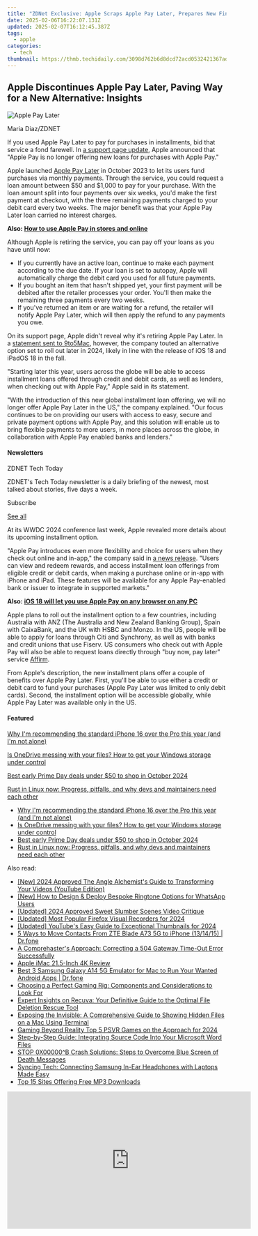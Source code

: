```yaml
---
title: "ZDNet Exclusive: Apple Scraps Apple Pay Later, Prepares New Financial Service in Progress"
date: 2025-02-06T16:22:07.131Z
updated: 2025-02-07T16:12:45.387Z
tags:
  - apple
categories:
  - tech
thumbnail: https://thmb.techidaily.com/3098d762b6d8dcd72acd0532421367ade2e95fba7b5406862c612e4d87ad3713.png
---
```


## Apple Discontinues Apple Pay Later, Paving Way for a New Alternative: Insights

![Apple Pay Later](https://www.zdnet.com/a/img/resize/9aa883163544c5ec248da84be2c3328ed5e71586/2024/02/28/4eb38efd-18e1-4b8f-8ff6-a92d8f149eef/apple-pay-later.jpg?auto=webp&width=1280)

Maria Diaz/ZDNET

If you used Apple Pay Later to pay for purchases in installments, bid that service a fond farewell. In [a support page update](https://support.apple.com/en-us/120431), Apple announced that "Apple Pay is no longer offering new loans for purchases with Apple Pay."

Apple launched [Apple Pay Later](https://www.zdnet.com/article/apple-buy-now-pay-later-service-is-rolling-out-to-select-users-right-now/) in October 2023 to let its users fund purchases via monthly payments. Through the service, you could request a loan amount between $50 and $1,000 to pay for your purchase. With the loan amount split into four payments over six weeks, you'd make the first payment at checkout, with the three remaining payments charged to your debit card every two weeks. The major benefit was that your Apple Pay Later loan carried no interest charges.

**Also: [How to use Apple Pay in stores and online](https://www.zdnet.com/article/how-to-use-apple-pay-in-stores-and-online/)**

Although Apple is retiring the service, you can pay off your loans as you have until now:

* If you currently have an active loan, continue to make each payment according to the due date. If your loan is set to autopay, Apple will automatically charge the debit card you used for all future payments.
* If you bought an item that hasn't shipped yet, your first payment will be debited after the retailer processes your order. You'll then make the remaining three payments every two weeks.
* If you've returned an item or are waiting for a refund, the retailer will notify Apple Pay Later, which will then apply the refund to any payments you owe.

On its support page, Apple didn't reveal why it's retiring Apple Pay Later. In a [statement sent to 9to5Mac](https://9to5mac.com/2024/06/17/apple-pay-later-united-states-ending/), however, the company touted an alternative option set to roll out later in 2024, likely in line with the release of iOS 18 and iPadOS 18 in the fall. 

"Starting later this year, users across the globe will be able to access installment loans offered through credit and debit cards, as well as lenders, when checking out with Apple Pay," Apple said in its statement.

"With the introduction of this new global installment loan offering, we will no longer offer Apple Pay Later in the US," the company explained. "Our focus continues to be on providing our users with access to easy, secure and private payment options with Apple Pay, and this solution will enable us to bring flexible payments to more users, in more places across the globe, in collaboration with Apple Pay enabled banks and lenders."

#### Newsletters

ZDNET Tech Today

ZDNET's Tech Today newsletter is a daily briefing of the newest, most talked about stories, five days a week.

 Subscribe

[See all](https://www.zdnet.com/newsletters/)

At its WWDC 2024 conference last week, Apple revealed more details about its upcoming installment option.

"Apple Pay introduces even more flexibility and choice for users when they check out online and in-app," the company said in [a news release](https://www.apple.com/newsroom/2024/06/new-features-come-to-apple-services-this-fall/). "Users can view and redeem rewards, and access installment loan offerings from eligible credit or debit cards, when making a purchase online or in-app with iPhone and iPad. These features will be available for any Apple Pay-enabled bank or issuer to integrate in supported markets."

**Also: [iOS 18 will let you use Apple Pay on any browser on any PC](https://www.zdnet.com/article/ios-18-will-let-you-use-apple-pay-on-any-browser-on-any-pc/)**

Apple plans to roll out the installment option to a few countries, including Australia with ANZ (The Australia and New Zealand Banking Group), Spain with CaixaBank, and the UK with HSBC and Monzo. In the US, people will be able to apply for loans through Citi and Synchrony, as well as with banks and credit unions that use Fiserv. US consumers who check out with Apple Pay will also be able to request loans directly through "buy now, pay later" service [Affirm](https://www.affirm.com/shopping/stores/apple). 

From Apple's description, the new installment plans offer a couple of benefits over Apple Pay Later. First, you'll be able to use either a credit or debit card to fund your purchases (Apple Pay Later was limited to only debit cards). Second, the installment option will be accessible globally, while Apple Pay Later was available only in the US.

#### Featured

[Why I'm recommending the standard iPhone 16 over the Pro this year (and I'm not alone)](https://www.zdnet.com/article/why-im-recommending-the-standard-iphone-16-over-the-pro-this-year-and-im-not-alone/ "Why I'm recommending the standard iPhone 16 over the Pro this year (and I'm not alone)")

[Is OneDrive messing with your files? How to get your Windows storage under control](https://www.zdnet.com/article/is-onedrive-messing-with-your-files-how-to-get-your-windows-storage-under-control/ "Is OneDrive messing with your files? How to get your Windows storage under control")

[Best early Prime Day deals under $50 to shop in October 2024](https://www.zdnet.com/article/best-early-prime-day-deals-under-50/ "Best early Prime Day deals under $50 to shop in October 2024")

[Rust in Linux now: Progress, pitfalls, and why devs and maintainers need each other](https://www.zdnet.com/article/rust-in-linux-now-progress-pitfalls-and-why-devs-and-maintainers-need-each-other/ "Rust in Linux now: Progress, pitfalls, and why devs and maintainers need each other")

* [Why I'm recommending the standard iPhone 16 over the Pro this year (and I'm not alone)](https://www.zdnet.com/article/why-im-recommending-the-standard-iphone-16-over-the-pro-this-year-and-im-not-alone/ "Why I'm recommending the standard iPhone 16 over the Pro this year (and I'm not alone)")
* [Is OneDrive messing with your files? How to get your Windows storage under control](https://www.zdnet.com/article/is-onedrive-messing-with-your-files-how-to-get-your-windows-storage-under-control/ "Is OneDrive messing with your files? How to get your Windows storage under control")
* [Best early Prime Day deals under $50 to shop in October 2024](https://www.zdnet.com/article/best-early-prime-day-deals-under-50/ "Best early Prime Day deals under $50 to shop in October 2024")
* [Rust in Linux now: Progress, pitfalls, and why devs and maintainers need each other](https://www.zdnet.com/article/rust-in-linux-now-progress-pitfalls-and-why-devs-and-maintainers-need-each-other/ "Rust in Linux now: Progress, pitfalls, and why devs and maintainers need each other")

<ins class="adsbygoogle"
     style="display:block"
     data-ad-format="autorelaxed"
     data-ad-client="ca-pub-7571918770474297"
     data-ad-slot="1223367746"></ins>

<ins class="adsbygoogle"
     style="display:block"
     data-ad-client="ca-pub-7571918770474297"
     data-ad-slot="8358498916"
     data-ad-format="auto"
     data-full-width-responsive="true"></ins>

<span class="atpl-alsoreadstyle">Also read:</span>
<div><ul>
<li><a href="https://youtube-webster.techidaily.com/024-approved-the-angle-alchemists-guide-to-transforming-your-videos-youtube-edition/"><u>[New] 2024 Approved The Angle Alchemist's Guide to Transforming Your Videos (YouTube Edition)</u></a></li>
<li><a href="https://some-techniques.techidaily.com/new-how-to-design-and-deploy-bespoke-ringtone-options-for-whatsapp-users/"><u>[New] How to Design & Deploy Bespoke Ringtone Options for WhatsApp Users</u></a></li>
<li><a href="https://fox-http.techidaily.com/updated-2024-approved-sweet-slumber-scenes-video-critique/"><u>[Updated] 2024 Approved Sweet Slumber Scenes Video Critique</u></a></li>
<li><a href="https://on-screen-recording.techidaily.com/updated-most-popular-firefox-visual-recorders-for-2024/"><u>[Updated] Most Popular Firefox Visual Recorders for 2024</u></a></li>
<li><a href="https://youtube-blog.techidaily.com/ed-youtubes-easy-guide-to-exceptional-thumbnails-for-2024/"><u>[Updated] YouTube's Easy Guide to Exceptional Thumbnails for 2024</u></a></li>
<li><a href="https://blog-min.techidaily.com/5-ways-to-move-contacts-from-zte-blade-a73-5g-to-iphone-131415-drfone-by-drfone-transfer-from-android-transfer-from-android/"><u>5 Ways to Move Contacts From ZTE Blade A73 5G to iPhone (13/14/15) | Dr.fone</u></a></li>
<li><a href="https://techtrends.techidaily.com/a-comprehasters-approach-correcting-a-504-gateway-time-out-error-successfully/"><u>A Comprehaster's Approach: Correcting a 504 Gateway Time-Out Error Successfully</u></a></li>
<li><a href="https://buynow-help.techidaily.com/apple-imac-215-inch-4k-review/"><u>Apple iMac 21.5-Inch 4K Review</u></a></li>
<li><a href="https://screen-mirror.techidaily.com/best-3-samsung-galaxy-a14-5g-emulator-for-mac-to-run-your-wanted-android-apps-drfone-by-drfone-android/"><u>Best 3 Samsung Galaxy A14 5G Emulator for Mac to Run Your Wanted Android Apps | Dr.fone</u></a></li>
<li><a href="https://techtrends.techidaily.com/choosing-a-perfect-gaming-rig-components-and-considerations-to-look-for/"><u>Choosing a Perfect Gaming Rig: Components and Considerations to Look For</u></a></li>
<li><a href="https://techtrends.techidaily.com/expert-insights-on-recuva-your-definitive-guide-to-the-optimal-file-deletion-rescue-tool/"><u>Expert Insights on Recuva: Your Definitive Guide to the Optimal File Deletion Rescue Tool</u></a></li>
<li><a href="https://techtrends.techidaily.com/exposing-the-invisible-a-comprehensive-guide-to-showing-hidden-files-on-a-mac-using-terminal/"><u>Exposing the Invisible: A Comprehensive Guide to Showing Hidden Files on a Mac Using Terminal</u></a></li>
<li><a href="https://some-knowledge.techidaily.com/gaming-beyond-reality-top-5-psvr-games-on-the-approach-for-2024/"><u>Gaming Beyond Reality Top 5 PSVR Games on the Approach for 2024</u></a></li>
<li><a href="https://techtrends.techidaily.com/step-by-step-guide-integrating-source-code-into-your-microsoft-word-files/"><u>Step-by-Step Guide: Integrating Source Code Into Your Microsoft Word Files</u></a></li>
<li><a href="https://techtrends.techidaily.com/stop-0x00000b-crash-solutions-steps-to-overcome-blue-screen-of-death-messages/"><u>STOP 0X00000^B Crash Solutions: Steps to Overcome Blue Screen of Death Messages</u></a></li>
<li><a href="https://techtrends.techidaily.com/syncing-tech-connecting-samsung-in-ear-headphones-with-laptops-made-easy/"><u>Syncing Tech: Connecting Samsung In-Ear Headphones with Laptops Made Easy</u></a></li>
<li><a href="https://techtrends.techidaily.com/top-15-sites-offering-free-mp3-downloads/"><u>Top 15 Sites Offering Free MP3 Downloads</u></a></li>
</ul></div>

<!-- affiliate ads begin -->
<iframe width="560" height="315" src="https://www.youtube.com/embed/_O8m9KphYzs?si=jITthzeyX_Kmt9X2" title="YouTube video player" frameborder="0" allow="accelerometer; autoplay; clipboard-write; encrypted-media; gyroscope; picture-in-picture; web-share" referrerpolicy="strict-origin-when-cross-origin" allowfullscreen></iframe>
<!-- affiliate ads end -->

